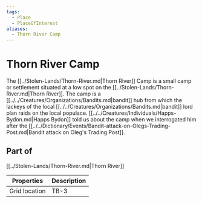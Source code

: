 ```yaml
---
tags:
  - Place
  - PlaceOfInterest
aliases:
  - Thorn River Camp
---
```

# Thorn River Camp
The [[../Stolen-Lands/Thorn-River.md|Thorn River]] Camp is a small camp or settlement situated at a low spot on the [[../Stolen-Lands/Thorn-River.md|Thorn River]]. The camp is a [[../../Creatures/Organizations/Bandits.md|bandit]] hub from which the lackeys of the local [[../../Creatures/Organizations/Bandits.md|bandit]] lord plan raids on the local populace. [[../../Creatures/Individuals/Happs-Bydon.md|Happs Bydon]] told us about the camp when we interrogated him after the [[../../Dictionary/Events/Bandit-attack-on-Olegs-Trading-Post.md|Bandit attack on Oleg's Trading Post]].

## Part of
[[../Stolen-Lands/Thorn-River.md|Thorn River]]


| Properties    | Description |
| ------------- | ----------- |
| Grid location | TB-3        |
